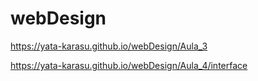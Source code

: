 # webDesign
https://yata-karasu.github.io/webDesign/Aula_3

https://yata-karasu.github.io/webDesign/Aula_4/interface